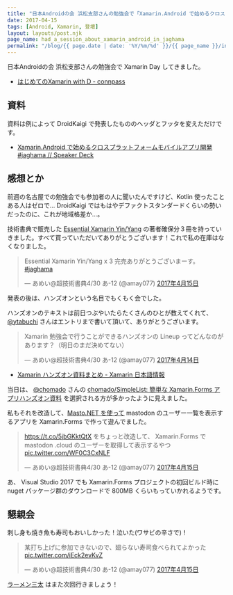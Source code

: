 ```yaml
---
title: "日本Androidの会 浜松支部さんの勉強会で「Xamarin.Android で始めるクロスプラットモバイルアプリ開発」という話をしました"
date: 2017-04-15
tags: [Android, Xamarin, 登壇]
layout: layouts/post.njk
page_name: had_a_session_about_xamarin_android_in_jaghama
permalink: "/blog/{{ page.date | date: '%Y/%m/%d' }}/{{ page_name }}/index.html"
---
```

日本Androidの会 浜松支部さんの勉強会で Xamarin Day してきました。

<!--more-->

* [はじめてのXamarin with D - connpass](https://jaghama.connpass.com/event/54228/)

## 資料

資料は例によって DroidKaigi で発表したもののヘッダとフッタを変えただけです。

* [Xamarin.Android で始めるクロスプラットフォームモバイルアプリ開発 #jaghama // Speaker Deck](https://speakerdeck.com/amay077/xamarin-dot-android-teshi-merukurosuhuratutohuomumohairuahurikai-fa-number-jaghama)

## 感想とか

前週の名古屋での勉強会でも参加者の人に聞いたんですけど、Kotlin 使ったことある人はゼロで… DroidKaigi ではもはやデファクトスタンダードくらいの勢いだったのに、これが地域格差か…。

技術書典で販売した [Essential Xamarin Yin/Yang](https://atsushieno.github.io/xamaritans/tbf2.html) の著者確保分３冊を持っていきました。すべて買っていただいてありがとうございます！これで私の在庫はなくなりました。

<blockquote class="twitter-tweet" data-lang="ja"><p lang="ja" dir="ltr">Essential Xamarin Yin/Yang x 3 完売ありがとうございまーす。 <a href="https://twitter.com/hashtag/jaghama?src=hash">#jaghama</a></p>&mdash; あめい@超技術書典4/30 あ-12 (@amay077) <a href="https://twitter.com/amay077/status/853121825403830272">2017年4月15日</a></blockquote>
<script async src="//platform.twitter.com/widgets.js" charset="utf-8"></script>

発表の後は、ハンズオンという名目でもくもく会でした。

ハンズオンのテキストは前日つぶやいたらたくさんのひとが教えてくれて、 [@ytabuchi](https://twitter.com/ytabuchi) さんはエントリまで書いて頂いて、ありがとうございます。

<blockquote class="twitter-tweet" data-lang="ja"><p lang="ja" dir="ltr">Xamarin 勉強会で行うことができるハンズオンの Lineup ってどんなのがあります？（明日のまだ決めてない）</p>&mdash; あめい@超技術書典4/30 あ-12 (@amay077) <a href="https://twitter.com/amay077/status/852780051183525889">2017年4月14日</a></blockquote>
<script async src="//platform.twitter.com/widgets.js" charset="utf-8"></script>

* [Xamarin ハンズオン資料まとめ - Xamarin 日本語情報](http://ytabuchi.hatenablog.com/entry/XamarinHandsOn)

当日は、 [@chomado](https://twitter.com/chomado) さんの [chomado/SimpleList: 簡単な Xamarin.Forms アプリハンズオン資料](https://github.com/chomado/SimpleList) を選択される方が多かったように見えました。

私もそれを改造して、[Masto.NET を使って](/blog/2017/04/13/creating_mastodon_client_using_dot_net_core/)  mastodon のユーザー一覧を表示するアプリを Xamarin.Forms で作って遊んでました。

<blockquote class="twitter-tweet" data-lang="ja"><p lang="ja" dir="ltr"><a href="https://t.co/5jbGKktQtX">https://t.co/5jbGKktQtX</a> をちょっと改造して、 Xamarin.Forms で mastodon .cloud のユーザーを取得して表示するやつ <a href="https://t.co/WF0C3CxNLF">pic.twitter.com/WF0C3CxNLF</a></p>&mdash; あめい@超技術書典4/30 あ-12 (@amay077) <a href="https://twitter.com/amay077/status/853157026561536001">2017年4月15日</a></blockquote>
<script async src="//platform.twitter.com/widgets.js" charset="utf-8"></script>

あ、 Visual Studio 2017 でも Xamarin.Forms プロジェクトの初回ビルド時に nuget パッケージ群のダウンロードで 800MB くらいもっていかれるようです。

## 懇親会

刺し身も焼き魚も寿司もおいしかった！泣いた(ワサビの辛さで)！

<blockquote class="twitter-tweet" data-lang="ja"><p lang="ja" dir="ltr">某打ち上げに参加できないので、廻らない寿司食べられてよかった <a href="https://t.co/iEck2evKvZ">pic.twitter.com/iEck2evKvZ</a></p>&mdash; あめい@超技術書典4/30 あ-12 (@amay077) <a href="https://twitter.com/amay077/status/853196748428201984">2017年4月15日</a></blockquote>
<script async src="//platform.twitter.com/widgets.js" charset="utf-8"></script>

[ラーメン三太](https://tabelog.com/en/shizuoka/A2202/A220201/22001004/) はまた次回行きましょう！